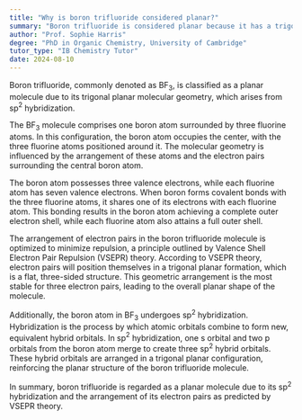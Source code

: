 ```yaml
---
title: "Why is boron trifluoride considered planar?"
summary: "Boron trifluoride is considered planar because it has a trigonal planar molecular geometry due to its sp2 hybridisation."
author: "Prof. Sophie Harris"
degree: "PhD in Organic Chemistry, University of Cambridge"
tutor_type: "IB Chemistry Tutor"
date: 2024-08-10
---
```


Boron trifluoride, commonly denoted as BF$_3$, is classified as a planar molecule due to its trigonal planar molecular geometry, which arises from sp$^2$ hybridization.

The BF$_3$ molecule comprises one boron atom surrounded by three fluorine atoms. In this configuration, the boron atom occupies the center, with the three fluorine atoms positioned around it. The molecular geometry is influenced by the arrangement of these atoms and the electron pairs surrounding the central boron atom.

The boron atom possesses three valence electrons, while each fluorine atom has seven valence electrons. When boron forms covalent bonds with the three fluorine atoms, it shares one of its electrons with each fluorine atom. This bonding results in the boron atom achieving a complete outer electron shell, while each fluorine atom also attains a full outer shell.

The arrangement of electron pairs in the boron trifluoride molecule is optimized to minimize repulsion, a principle outlined by Valence Shell Electron Pair Repulsion (VSEPR) theory. According to VSEPR theory, electron pairs will position themselves in a trigonal planar formation, which is a flat, three-sided structure. This geometric arrangement is the most stable for three electron pairs, leading to the overall planar shape of the molecule.

Additionally, the boron atom in BF$_3$ undergoes sp$^2$ hybridization. Hybridization is the process by which atomic orbitals combine to form new, equivalent hybrid orbitals. In sp$^2$ hybridization, one s orbital and two p orbitals from the boron atom merge to create three sp$^2$ hybrid orbitals. These hybrid orbitals are arranged in a trigonal planar configuration, reinforcing the planar structure of the boron trifluoride molecule.

In summary, boron trifluoride is regarded as a planar molecule due to its sp$^2$ hybridization and the arrangement of its electron pairs as predicted by VSEPR theory.
    